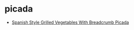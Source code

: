 # picada

 * [Spanish Style Grilled Vegetables With Breadcrumb Picada](index/s/spanish-style-grilled-vegetables-with-breadcrumb-picada-238806.json)
